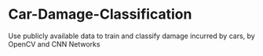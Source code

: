 # Car-Damage-Classification
Use publicly available data to train and classify damage incurred by cars, by OpenCV and CNN Networks
